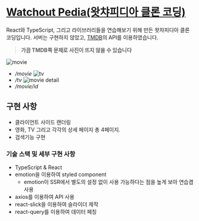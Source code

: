 # [Watchout Pedia(왓챠피디아 클론 코딩)](https://nextgoalis.github.io/watchout-pedia/)

React와 TypeScript, 그리고 라이브러리들을 연습해보기 위해 만든 왓챠피디아 클론코딩입니다. 서버는 구현하지 않았고, [TMDB](https://www.themoviedb.org/?language=ko)의 API를 이용하였습니다.

> **가끔 TMDB쪽 문제로 사진이 뜨지 않을 수 있습니다**

![movie](https://user-images.githubusercontent.com/75665640/178959717-54fe8f3e-2eba-4a98-bc76-22313a33625e.PNG)
- */movie*
![tv](https://user-images.githubusercontent.com/75665640/178959726-6fe05720-c190-459a-9141-25b5f88b33a2.PNG)
- */tv*
![movie detail](https://user-images.githubusercontent.com/75665640/178959729-9396d089-d453-40a6-84a9-c1d92ef66955.PNG)
- */movie/id*


## 구현 사항

- 클라이언트 사이드 랜더링
- 영화, TV 그리고 각각의 상세 페이지 총 4페이지.
- 검색기능 구현

### 기술 스택 및 세부 구현 사항

- TypeScript & React
- emotion을 이용하여 styled component
  - emotion이 SSR에서 별도의 설정 없이 사용 가능하다는 점을 높게 보아 연습겸 사용
- axios를 이용하여 API 사용
- react-slick을 이용하여 슬라이더 제작
- react-query를 이용하여 데이터 페칭
